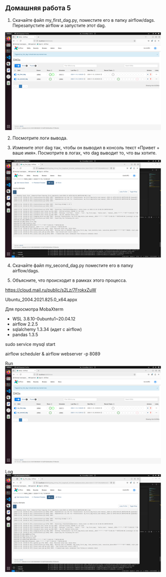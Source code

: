 ## Домашняя работа 5

1. Скачайте файл my_first_dag.py, поместите его в папку airflow/dags. Перезапустите airflow и запустите этот dag.

![browser](browser.png)

2. Посмотрите логи вывода.

3. Измените этот dag так, чтобы он выводил в консоль текст «Привет + ваше имя». Посмотрите в логах, что dag выводит
то, что вы хотите.

![log](log.png)

4. Скачайте файл my_second_dag.py поместите его в папку airflow/dags.

5. Объясните, что происходит в рамках этого процесса.


https://cloud.mail.ru/public/s2Lz/7FrokxZuW

Ubuntu_2004.2021.825.0_x64.appx

Для просмотра MobaXterm

- WSL 3.8.10-0ubuntu1~20.04.12
- airflow 2.2.5
- sqlalchemy 1.3.34 (идет с airflow)
- pandas 1.3.5

sudo service mysql start

airflow scheduler & airflow webserver -p 8089

Run
![img](browser.png)

Log
![img](log.png)
